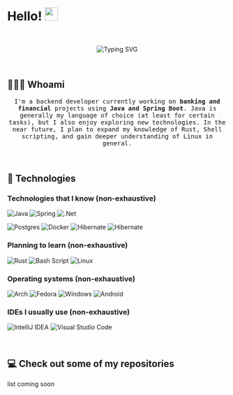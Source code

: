 # Hello! <img src="https://github.com/user-attachments/assets/468f6ecb-4329-45e3-b13e-850c437dbfd6" width=30px>

&nbsp;

<p align=center>
  <img src="https://readme-typing-svg.herokuapp.com?font=Fira+Code&size=22&pause=1000&center=true&vCenter=true&width=500&lines=Passionate+about+linux%2C;backend+systems%2C+and+learning+Rust." alt="Typing SVG" />
</p>
&nbsp;

## 🧑🏻‍💻 Whoami

<p align=center>
  <samp>
  I'm a backend developer currently working on <b>banking and financial</b> projects using <b>Java and Spring Boot</b>. Java is generally my language of choice (at least for certain tasks), but I also enjoy exploring new technologies. In the near future, I plan to expand my knowledge of Rust, Shell scripting, and gain deeper understanding of Linux in general.
  </samp>
</p>

&nbsp;
&nbsp;

## 🧰 Technologies

### Technologies that I know (non-exhaustive)

![Java](https://img.shields.io/badge/java-%23ED8B00.svg?style=for-the-badge&logo=openjdk&logoColor=white)
![Spring](https://img.shields.io/badge/spring-%236DB33F.svg?style=for-the-badge&logo=spring&logoColor=white)
![.Net](https://img.shields.io/badge/.NET-5C2D91?style=for-the-badge&logo=.net&logoColor=white)

![Postgres](https://img.shields.io/badge/postgres-%23316192.svg?style=for-the-badge&logo=postgresql&logoColor=white)
![Docker](https://img.shields.io/badge/docker-%230db7ed.svg?style=for-the-badge&logo=docker&logoColor=white)
![Hibernate](https://img.shields.io/badge/Hibernate-59666C?style=for-the-badge&logo=Hibernate&logoColor=white)
![Hibernate](https://img.shields.io/badge/MyBatis-59666C?style=for-the-badge&logo=Hibernate&logoColor=white)

### Planning to learn (non-exhaustive)

![Rust](https://img.shields.io/badge/rust-%23000000.svg?style=for-the-badge&logo=rust&logoColor=white)
![Bash Script](https://img.shields.io/badge/bash_script-%23121011.svg?style=for-the-badge&logo=gnu-bash&logoColor=white)
![Linux](https://img.shields.io/badge/Linux-FCC624?style=for-the-badge&logo=linux&logoColor=black)

### Operating systems (non-exhaustive)

![Arch](https://img.shields.io/badge/Arch%20Linux-1793D1?logo=arch-linux&logoColor=fff&style=for-the-badge)
![Fedora](https://img.shields.io/badge/Fedora-294172?style=for-the-badge&logo=fedora&logoColor=white)
![Windows](https://img.shields.io/badge/Windows-0078D6?style=for-the-badge&logo=windows&logoColor=white)
![Android](https://img.shields.io/badge/Android-3DDC84?style=for-the-badge&logo=android&logoColor=white)

### IDEs I usually use (non-exhaustive)

![IntelliJ IDEA](https://img.shields.io/badge/IntelliJIDEA-000000.svg?style=for-the-badge&logo=intellij-idea&logoColor=white)
![Visual Studio Code](https://img.shields.io/badge/Visual%20Studio%20Code-0078d7.svg?style=for-the-badge&logo=visual-studio-code&logoColor=white)

&nbsp;
&nbsp;

## 💻 Check out some of my repositories

list coming soon

<!-- 

[![Readme Card](https://github-readme-stats.vercel.app/api/pin/?username=tsenjanin&repo=repo-name&theme=react&hide_border=true)](link-to-repo)

-->

&nbsp;
&nbsp;
